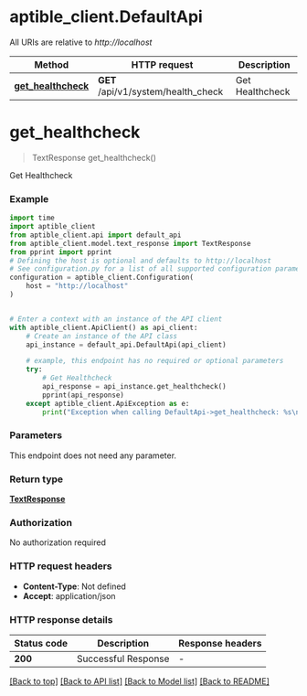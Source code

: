 # aptible_client.DefaultApi

All URIs are relative to *http://localhost*

Method | HTTP request | Description
------------- | ------------- | -------------
[**get_healthcheck**](DefaultApi.md#get_healthcheck) | **GET** /api/v1/system/health_check | Get Healthcheck


# **get_healthcheck**
> TextResponse get_healthcheck()

Get Healthcheck

### Example


```python
import time
import aptible_client
from aptible_client.api import default_api
from aptible_client.model.text_response import TextResponse
from pprint import pprint
# Defining the host is optional and defaults to http://localhost
# See configuration.py for a list of all supported configuration parameters.
configuration = aptible_client.Configuration(
    host = "http://localhost"
)


# Enter a context with an instance of the API client
with aptible_client.ApiClient() as api_client:
    # Create an instance of the API class
    api_instance = default_api.DefaultApi(api_client)

    # example, this endpoint has no required or optional parameters
    try:
        # Get Healthcheck
        api_response = api_instance.get_healthcheck()
        pprint(api_response)
    except aptible_client.ApiException as e:
        print("Exception when calling DefaultApi->get_healthcheck: %s\n" % e)
```


### Parameters
This endpoint does not need any parameter.

### Return type

[**TextResponse**](TextResponse.md)

### Authorization

No authorization required

### HTTP request headers

 - **Content-Type**: Not defined
 - **Accept**: application/json


### HTTP response details

| Status code | Description | Response headers |
|-------------|-------------|------------------|
**200** | Successful Response |  -  |

[[Back to top]](#) [[Back to API list]](../README.md#documentation-for-api-endpoints) [[Back to Model list]](../README.md#documentation-for-models) [[Back to README]](../README.md)

